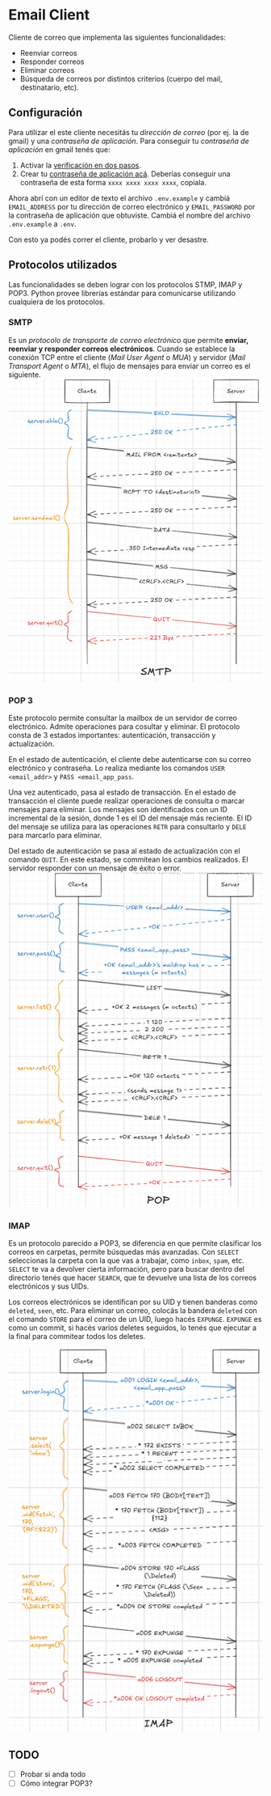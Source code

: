 # Email Client

Cliente de correo que implementa las siguientes funcionalidades:
- Reenviar correos
- Responder correos
- Eliminar correos
- Búsqueda de correos por distintos criterios (cuerpo del mail, destinatario, etc).

## Configuración
Para utilizar el este cliente necesitás tu _dirección de correo_ (por ej. la de gmail) y una _contraseña de aplicación_.
Para conseguir tu _contraseña de aplicación_ en gmail tenés que:
1. Activar la [verificación en dos pasos](https://support.google.com/accounts/answer/185839?sjid=8773938299224853416-SA).
2. Crear tu [contraseña de aplicación acá](https://myaccount.google.com/apppasswords). Deberías conseguir una contraseña de esta forma `xxxx xxxx xxxx xxxx`, copiala.

Ahora abrí con un editor de texto el archivo `.env.example` y cambiá `EMAIL_ADDRESS` por tu dirección de correo electrónico y `EMAIL_PASSWORD` por la contraseña de aplicación que obtuviste.
Cambiá el nombre del archivo `.env.example` a `.env`.

Con esto ya podés correr el cliente, probarlo y ver desastre.

## Protocolos utilizados
Las funcionalidades se deben lograr con los protocolos STMP, IMAP y POP3. Python provee librerías estándar para
comunicarse utilizando cualquiera de los protocolos.
### SMTP
Es un _protocolo de transporte de correo electrónico_ que permite **enviar, reenviar y responder correos electrónicos**. Cuando se establece
la conexión TCP entre el cliente (_Mail User Agent_ o _MUA_) y servidor (_Mail Transport Agent_ o _MTA_), el flujo de mensajes para enviar un correo es el siguiente.
![img.png](img.png)

### POP 3
Este protocolo permite consultar la mailbox de un servidor de correo electrónico. Admite operaciones
para cosultar y eliminar. El protocolo consta de 3 estados importantes: autenticación, transacción y actualización.

En el estado de autenticación, el cliente debe autenticarse con su correo electrónico y contraseña. Lo realiza mediante los comandos `USER <email_addr>` y `PASS <email_app_pass`.

Una vez autenticado, pasa al estado de transacción. En el estado de transacción el cliente puede realizar operaciones de consulta o marcar mensajes para eliminar. Los mensajes
son identificados con un ID incremental de la sesión, donde 1 es el ID del mensaje más reciente. El ID del mensaje se utiliza
para las operaciones `RETR` para consultarlo y `DELE` para marcarlo para eliminar.

Del estado de autenticación se pasa al estado de actualización con el comando `QUIT`. En este estado, se commitean los cambios
realizados. El servidor responder con un mensaje de éxito o error.
![img_1.png](img_1.png)
### IMAP
Es un protocolo parecido a POP3, se diferencia en que permite clasificar los correos
en carpetas, permite búsquedas más avanzadas. Con `SELECT` seleccionas la carpeta con la que vas
a trabajar, como `inbox`, `spam`, etc. `SELECT` te va a devolver cierta información, pero para buscar dentro
del directorio tenés que hacer `SEARCH`, que te devuelve una lista de los correos electrónicos y sus UIDs.

Los correos electrónicos se identifican por su UID y tienen banderas como `deleted`, `seen`, etc. Para eliminar
un correo, colocás la bandera `deleted` con el comando `STORE` para el correo de un UID, luego hacés `EXPUNGE`.
`EXPUNGE` es como un commit, si hacés varios deletes seguidos, lo tenés que ejecutar a la final para commitear todos
los deletes.

![img_2.png](img_2.png)
## TODO
- [ ] Probar si anda todo
- [ ] Cómo integrar POP3?